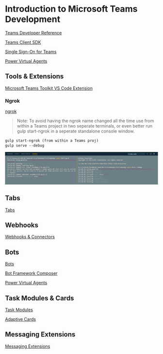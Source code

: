 # Introduction to Microsoft Teams Development

[Teams Developer Reference](https://docs.microsoft.com/en-us/microsoftteams/platform/overview)

[Teams Client SDK](https://docs.microsoft.com/en-us/microsoftteams/platform/tabs/how-to/using-teams-client-sdk)

[Single Sign-On for Teams](https://docs.microsoft.com/en-us/microsoftteams/platform/tabs/how-to/authentication/auth-aad-sso)

[Power Virtual Agents](https://docs.microsoft.com/en-us/power-virtual-agents/teams/fundamentals-what-is-power-virtual-agents-teams)

## Tools & Extensions

[Microsoft Teams Toolkit VS Code Extension](https://marketplace.visualstudio.com/items?itemName=TeamsDevApp.ms-teams-vscode-extension)

### Ngrok 

[ngrok](https://ngrok.com)

> Note: To avoid having the ngrok name changed all the time use from within a Teams project in two seperate terminals, or even better run gulp start-ngrok in a seperate standalone console window.

```
gulp start-ngrok (from within a Teams proj)
gulp serve --debug
```

![ngrok](_images/ngrok.jpg)

## Tabs

[Tabs](https://docs.microsoft.com/en-us/microsoftteams/platform/tabs/what-are-tabs)

## Webhooks

[Webhooks & Connectors](https://docs.microsoft.com/en-us/microsoftteams/platform/webhooks-and-connectors/what-are-webhooks-and-connectors)

## Bots

[Bots](https://docs.microsoft.com/en-us/microsoftteams/platform/bots/what-are-bots)

[Bot Framework Composer](https://docs.microsoft.com/en-us/composer/introduction)

[Power Virtual Agents](https://docs.microsoft.com/en-us/power-virtual-agents/fundamentals-what-is-power-virtual-agents)

## Task Modules & Cards

[Task Modules](https://docs.microsoft.com/en-us/microsoftteams/platform/task-modules-and-cards/what-are-task-modules)

[Adaptive Cards](https://docs.microsoft.com/en-us/adaptive-cards/)

## Messaging Extensions

[Messaging Extensions](https://docs.microsoft.com/en-us/microsoftteams/platform/messaging-extensions/what-are-messaging-extensions)
